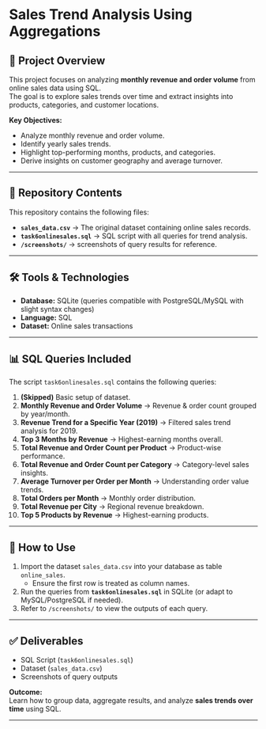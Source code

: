# Sales Trend Analysis Using Aggregations

## 📌 Project Overview
This project focuses on analyzing **monthly revenue and order volume** from online sales data using SQL.  
The goal is to explore sales trends over time and extract insights into products, categories, and customer locations.

**Key Objectives:**
- Analyze monthly revenue and order volume.
- Identify yearly sales trends.
- Highlight top-performing months, products, and categories.
- Derive insights on customer geography and average turnover.

---

## 📂 Repository Contents
This repository contains the following files:

- **`sales_data.csv`** → The original dataset containing online sales records.  
- **`task6onlinesales.sql`** → SQL script with all queries for trend analysis.  
- **`/screenshots/`** → screenshots of query results for reference.  

---

## 🛠️ Tools & Technologies
- **Database:** SQLite (queries compatible with PostgreSQL/MySQL with slight syntax changes)  
- **Language:** SQL  
- **Dataset:** Online sales transactions  

---

## 📊 SQL Queries Included
The script `task6onlinesales.sql` contains the following queries:

1. **(Skipped)** Basic setup of dataset.  
2. **Monthly Revenue and Order Volume** → Revenue & order count grouped by year/month.  
3. **Revenue Trend for a Specific Year (2019)** → Filtered sales trend analysis for 2019.  
4. **Top 3 Months by Revenue** → Highest-earning months overall.  
5. **Total Revenue and Order Count per Product** → Product-wise performance.  
6. **Total Revenue and Order Count per Category** → Category-level sales insights.  
7. **Average Turnover per Order per Month** → Understanding order value trends.  
8. **Total Orders per Month** → Monthly order distribution.  
9. **Total Revenue per City** → Regional revenue breakdown.  
10. **Top 5 Products by Revenue** → Highest-earning products.  

---

## 🚀 How to Use
1. Import the dataset `sales_data.csv` into your database as table `online_sales`.  
   - Ensure the first row is treated as column names.  
2. Run the queries from **`task6onlinesales.sql`** in SQLite (or adapt to MySQL/PostgreSQL if needed).  
3. Refer to `/screenshots/` to view the outputs of each query.  

---

## ✅ Deliverables
- SQL Script (`task6onlinesales.sql`)  
- Dataset (`sales_data.csv`)  
- Screenshots of query outputs  

**Outcome:**  
Learn how to group data, aggregate results, and analyze **sales trends over time** using SQL.  

---
